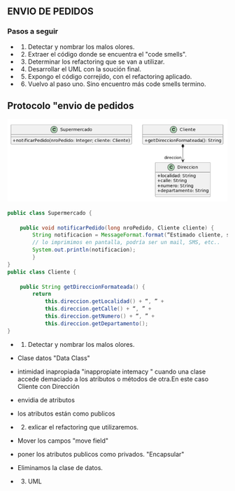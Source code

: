 ## ENVIO DE PEDIDOS

### Pasos a seguir 
- 1) Detectar y nombrar los malos olores.
- 2) Extraer el código donde se encuentra el "code smells".
- 3) Determinar los refactoring que se van a utilizar.
- 4) Desarrollar el UML con la soución final.
- 5) Expongo el código correjido, con el refactoring aplicado.
- 6) Vuelvo al paso uno. Sino encuentro más code smells termino.

## Protocolo "envio de pedidos

![alt text](image-3.png)

```java
public class Supermercado {

    public void notificarPedido(long nroPedido, Cliente cliente) {
        String notificacion = MessageFormat.format(“Estimado cliente, se le informa que hemos recibido su pedido con número {0}, el cual será enviado a la dirección {1}”, new Object[] { nroPedido, cliente.getDireccionFormateada() });
        // lo imprimimos en pantalla, podría ser un mail, SMS, etc..
        System.out.println(notificacion);
        }
}
public class Cliente {

    public String getDireccionFormateada() {
        return
            this.direccion.getLocalidad() + “, ” +
            this.direccion.getCalle() + “, ” +
            this.direccion.getNumero() + “, ” +
            this.direccion.getDepartamento();
}
```
- 1) Detectar y nombrar los malos olores.
- Clase datos "Data Class" 
- intimidad inapropiada "inappropiate intemacy " cuando una clase accede demaciado a los atributos o métodos de otra.En este caso Cliente con Dirección
- envidia de atributos 
- los atributos están como publicos

- 2) exlicar el refactoring que utilizaremos.
- Mover los campos "move field"
- poner los atributos publicos como privados. "Encapsular"
- Eliminamos la clase de datos.

- 3) UML


